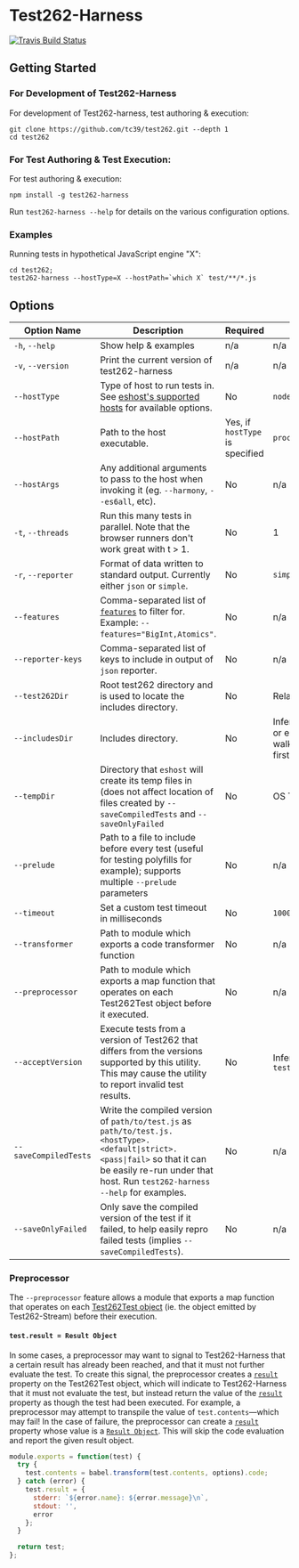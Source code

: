 # Test262-Harness

[![Travis Build Status](https://travis-ci.org/bterlson/test262-harness.svg?branch=master)](https://travis-ci.org/bterlson/test262-harness)

## Getting Started

### For Development of Test262-Harness

For development of Test262-harness, test authoring & execution:

```
git clone https://github.com/tc39/test262.git --depth 1
cd test262
```

### For Test Authoring & Test Execution: 

For test authoring & execution:
```
npm install -g test262-harness
```

Run `test262-harness --help` for details on the various configuration options.

### Examples

Running tests in hypothetical JavaScript engine "X": 

```
cd test262;
test262-harness --hostType=X --hostPath=`which X` test/**/*.js
```




## Options

| Option Name | Description | Required | Default |
| -- | -- | -- | -- |
| `-h`, `--help` | Show help & examples | n/a | n/a |
| `-v`, `--version` | Print the current version of test262-harness | n/a | n/a |
| `--hostType` | Type of host to run tests in. See [eshost's supported hosts](https://github.com/bterlson/eshost#supported-hosts) for available options. | No | `node`
| `--hostPath` | Path to the host executable. | Yes, if `hostType` is specified | `process.execPath` 
| `--hostArgs` | Any additional arguments to pass to the host when invoking it (eg. `--harmony`, `--es6all`, etc). | No | n/a |
| `-t`, `--threads` | Run this many tests in parallel. Note that the browser runners don't work great with t > 1. | No | 1 |
| `-r`, `--reporter` | Format of data written to standard output. Currently either `json` or `simple`. | No |  `simple` |
| `--features` | Comma-separated list of [`features`](https://github.com/tc39/test262/blob/master/features.txt) to filter for. Example: `--features="BigInt,Atomics"`. | No | n/a |
| `--reporter-keys` | Comma-separated list of keys to include in output of `json` reporter. | No | n/a |
| `--test262Dir` | Root test262 directory and is used to locate the includes directory. | No | Relative to test files |
| `--includesDir` | Includes directory. | No | Inferred from `test262Dir` or else detected by walking upward from the first test found. |
| `--tempDir` | Directory that `eshost` will create its temp files in (does not affect location of files created by `--saveCompiledTests` and `--saveOnlyFailed` | No | OS Temp Dir |
| `--prelude` | Path to a file to include before every test (useful for testing polyfills for example); supports multiple `--prelude` parameters | No | n/a |
| `--timeout` | Set a custom test timeout in milliseconds | No | `10000` |
| `--transformer` | Path to module which exports a code transformer function | No | n/a |
| `--preprocessor` | Path to module which exports a map function that operates on each Test262Test object before it executed. | No | n/a |
| `--acceptVersion` | Execute tests from a version of Test262 that differs from the versions supported by this utility. This may cause the utility to report invalid test results. | No | Inferred from `test262Dir/package.json` |
| `--saveCompiledTests` | Write the compiled version of `path/to/test.js` as `path/to/test.js.<hostType>.<default\|strict>.<pass\|fail>` so that it can be easily re-run under that host. Run `test262-harness --help` for examples. | No | n/a 
| `--saveOnlyFailed` | Only save the compiled version of the test if it failed, to help easily repro failed tests (implies `--saveCompiledTests`). | No | n/a 


### Preprocessor

The `--preprocessor` feature allows  a module that exports a map function that operates on each [Test262Test object](https://github.com/bocoup/test262-stream#usage) (ie. the object emitted by Test262-Stream) before their execution.

#### `test.result = Result Object`

In some cases, a preprocessor may want to signal to Test262-Harness that a certain result has already been reached, and that it must not further evaluate the test. To create this signal, the preprocessor creates a [`result`](https://github.com/bterlson/eshost#result-object) property on the Test262Test object, which will indicate to Test262-Harness that it must not evaluate the test, but instead return the value of the [`result`](https://github.com/bterlson/eshost#result-object) property as though the test had been executed. For example, a preprocessor may attempt to transpile the value of `test.contents`—which may fail! In the case of failure, the preprocessor can create a [`result`](https://github.com/bterlson/eshost#result-object) property whose value is a [`Result Object`](https://github.com/bterlson/eshost#result-object). This will skip the code evaluation and report the given result object. 

```js
module.exports = function(test) {
  try {
    test.contents = babel.transform(test.contents, options).code;
  } catch (error) {
    test.result = {
      stderr: `${error.name}: ${error.message}\n`,
      stdout: '',
      error
    };
  }

  return test;
};
```
